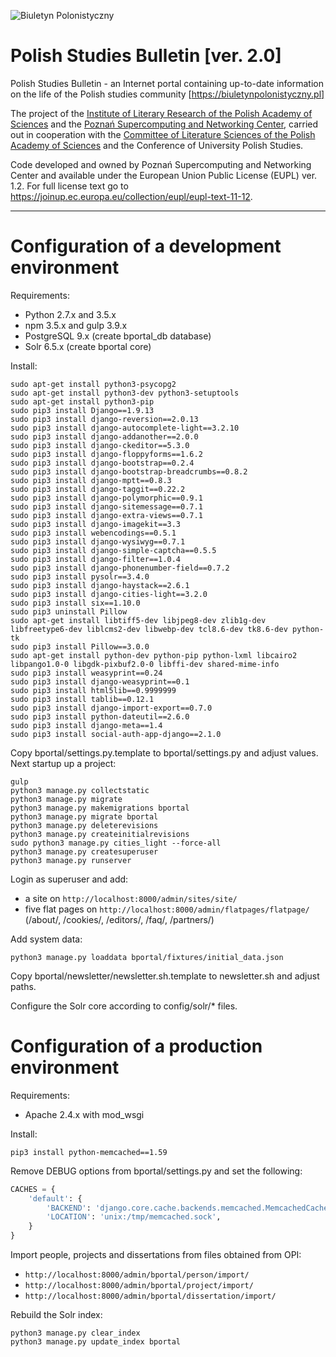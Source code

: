 ![Biuletyn Polonistyczny](https://biuletynpolonistyczny.pl/static/bportal/images/logo.svg)

# Polish Studies Bulletin [ver. 2.0] 

Polish Studies Bulletin - an Internet portal containing up-to-date information on the life of the Polish studies community [https://biuletynpolonistyczny.pl]

The project of the [Institute of Literary Research of the Polish Academy of Sciences](http://ibl.waw.pl/) and the [Poznań Supercomputing and Networking Center](http://www.pcss.pl), carried out in cooperation with the [Committee of Literature Sciences of the Polish Academy of Sciences](http://knol.pan.pl/) and the Conference of University Polish Studies.

Code developed and owned by Poznań Supercomputing and Networking Center and available under the European Union Public License (EUPL) ver. 1.2. For full license text go to https://joinup.ec.europa.eu/collection/eupl/eupl-text-11-12.

---

# Configuration of a development environment

Requirements:

* Python 2.7.x and 3.5.x
* npm 3.5.x and gulp 3.9.x
* PostgreSQL 9.x (create bportal_db database)
* Solr 6.5.x (create bportal core)

Install:

	sudo apt-get install python3-psycopg2
	sudo apt-get install python3-dev python3-setuptools
	sudo apt-get install python3-pip 
	sudo pip3 install Django==1.9.13
	sudo pip3 install django-reversion==2.0.13
	sudo pip3 install django-autocomplete-light==3.2.10
	sudo pip3 install django-addanother==2.0.0
	sudo pip3 install django-ckeditor==5.3.0
	sudo pip3 install django-floppyforms==1.6.2
	sudo pip3 install django-bootstrap==0.2.4
	sudo pip3 install django-bootstrap-breadcrumbs==0.8.2
	sudo pip3 install django-mptt==0.8.3
	sudo pip3 install django-taggit==0.22.2
	sudo pip3 install django-polymorphic==0.9.1
	sudo pip3 install django-sitemessage==0.7.1
	sudo pip3 install django-extra-views==0.7.1
	sudo pip3 install django-imagekit==3.3
	sudo pip3 install webencodings==0.5.1
	sudo pip3 install django-wysiwyg==0.7.1
	sudo pip3 install django-simple-captcha==0.5.5
	sudo pip3 install django-filter==1.0.4
	sudo pip3 install django-phonenumber-field==0.7.2
	sudo pip3 install pysolr==3.4.0
	sudo pip3 install django-haystack==2.6.1
	sudo pip3 install django-cities-light==3.2.0
	sudo pip3 install six==1.10.0
	sudo pip3 uninstall Pillow
	sudo apt-get install libtiff5-dev libjpeg8-dev zlib1g-dev libfreetype6-dev liblcms2-dev libwebp-dev tcl8.6-dev tk8.6-dev python-tk
	sudo pip3 install Pillow==3.0.0
	sudo apt-get install python-dev python-pip python-lxml libcairo2 libpango1.0-0 libgdk-pixbuf2.0-0 libffi-dev shared-mime-info
	sudo pip3 install weasyprint==0.24
	sudo pip3 install django-weasyprint==0.1
	sudo pip3 install html5lib==0.9999999
	sudo pip3 install tablib==0.12.1
	sudo pip3 install django-import-export==0.7.0
	sudo pip3 install python-dateutil==2.6.0
	sudo pip3 install django-meta==1.4
	sudo pip3 install social-auth-app-django==2.1.0

Copy bportal/settings.py.template to bportal/settings.py and adjust values. Next startup up a project:

	gulp
	python3 manage.py collectstatic
	python3 manage.py migrate
	python3 manage.py makemigrations bportal
	python3 manage.py migrate bportal
	python3 manage.py deleterevisions
	python3 manage.py createinitialrevisions
	sudo python3 manage.py cities_light --force-all
	python3 manage.py createsuperuser
	python3 manage.py runserver
	
Login as superuser and add:

* a site on `http://localhost:8000/admin/sites/site/`
* five flat pages on `http://localhost:8000/admin/flatpages/flatpage/` (/about/, /cookies/, /editors/, /faq/, /partners/)

Add system data:

	python3 manage.py loaddata bportal/fixtures/initial_data.json

Copy bportal/newsletter/newsletter.sh.template to newsletter.sh and adjust paths.

Configure the Solr core according to config/solr/* files.

# Configuration of a production environment

Requirements:

* Apache 2.4.x with mod_wsgi

Install:

	pip3 install python-memcached==1.59
	
Remove DEBUG options from bportal/settings.py and set the following:

```python
CACHES = {
    'default': {
        'BACKEND': 'django.core.cache.backends.memcached.MemcachedCache',
        'LOCATION': 'unix:/tmp/memcached.sock',
    }
}
```

Import people, projects and dissertations from files obtained from OPI:

* `http://localhost:8000/admin/bportal/person/import/`
* `http://localhost:8000/admin/bportal/project/import/`
* `http://localhost:8000/admin/bportal/dissertation/import/`

Rebuild the Solr index:

	python3 manage.py clear_index
	python3 manage.py update_index bportal

